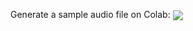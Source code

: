 Generate a sample audio file on Colab:  [<img src="https://colab.research.google.com/assets/colab-badge.svg" align="center">](https://colab.research.google.com/github/bsneade/laser-cut-record/blob/master/Audio%20Sample.ipynb)
